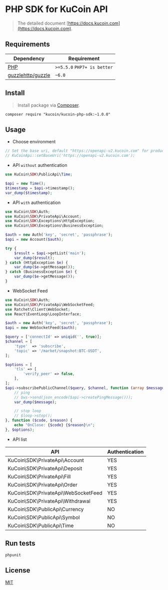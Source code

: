 
# PHP SDK for KuCoin API
> The detailed document [https://docs.kucoin.com](https://docs.kucoin.com).

## Requirements

| Dependency | Requirement |
| -------- | -------- |
| [PHP](https://secure.php.net/manual/en/install.php) | `>=5.5.0` `PHP7+ is better` |
| [guzzlehttp/guzzle](https://github.com/guzzle/guzzle) | `~6.0` |

## Install
> Install package via [Composer](https://getcomposer.org/).

```shell
composer require "kucoin/kucoin-php-sdk:~1.0.0"
```

## Usage

- Choose environment

```php
// Set the base uri, default "https://openapi-v2.kucoin.com" for production environment.
// KuCoinApi::setBaseUri('https://openapi-v2.kucoin.com');
```

- API `without` authentication

```php
use KuCoin\SDK\PublicApi\Time;

$api = new Time();
$timestamp = $api->timestamp();
var_dump($timestamp);
```

- API `with` authentication

```php
use KuCoin\SDK\Auth;
use KuCoin\SDK\PrivateApi\Account;
use KuCoin\SDK\Exceptions\HttpException;
use KuCoin\SDK\Exceptions\BusinessException;

$auth = new Auth('key', 'secret', 'passphrase');
$api = new Account($auth);

try {
    $result = $api->getList('main');
    var_dump($result);
} catch (HttpException $e) {
    var_dump($e->getMessage());
} catch (BusinessException $e) {
    var_dump($e->getMessage());
}
```

- WebSocket Feed

```php
use KuCoin\SDK\Auth;
use KuCoin\SDK\PrivateApi\WebSocketFeed;
use Ratchet\Client\WebSocket;
use React\EventLoop\LoopInterface;

$auth = new Auth('key', 'secret', 'passphrase');
$api = new WebSocketFeed($auth);

$query = ['connectId' => uniqid('', true)];
$channel = [
    'type'  => 'subscribe',
    'topic' => '/market/snapshot:BTC-USDT',
];

$options = [
    'tls' => [
        'verify_peer' => false,
    ],
];
$api->subscribePublicChannel($query, $channel, function (array $message, WebSocket $ws, LoopInterface $loop) use ($api) {
    // ping
    // $ws->send(json_encode($api->createPingMessage()));
    var_dump($message);

    // stop loop
    // $loop->stop();
}, function ($code, $reason) {
    echo "OnClose: {$code} {$reason}\n";
}, $options);
```

- API list

| API | Authentication |
| -------- | -------- |
| KuCoin\SDK\PrivateApi\Account | YES |
| KuCoin\SDK\PrivateApi\Deposit | YES |
| KuCoin\SDK\PrivateApi\Fill | YES |
| KuCoin\SDK\PrivateApi\Order | YES |
| KuCoin\SDK\PrivateApi\WebSocketFeed | YES |
| KuCoin\SDK\PrivateApi\Withdrawal | YES |
| KuCoin\SDK\PublicApi\Currency | NO |
| KuCoin\SDK\PublicApi\Symbol | NO |
| KuCoin\SDK\PublicApi\Time | NO |


## Run tests

```shell
phpunit
```

## License

[MIT](LICENSE)
